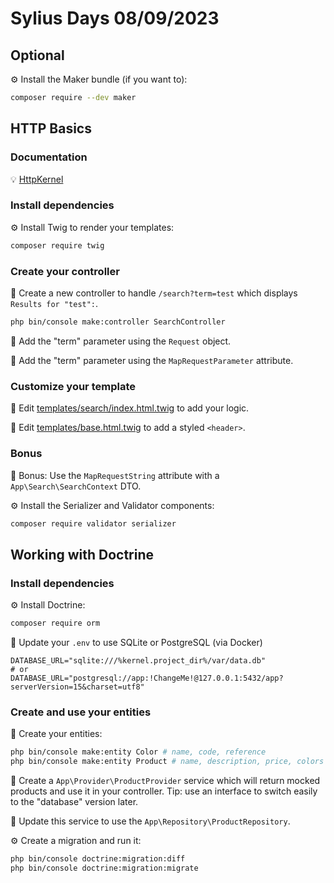 # Sylius Days 08/09/2023

## Optional

⚙️ Install the Maker bundle (if you want to):
```bash
composer require --dev maker
```

## HTTP Basics

### Documentation

💡 [HttpKernel](https://symfony.com/doc/current/components/http_kernel.html)

### Install dependencies

⚙️ Install Twig to render your templates:
```bash
composer require twig
```

### Create your controller

📝 Create a new controller to handle `/search?term=test` which displays `Results for "test":`.
```bash
php bin/console make:controller SearchController
```

📝 Add the "term" parameter using the `Request` object.

📝 Add the "term" parameter using the `MapRequestParameter` attribute.

### Customize your template

📝 Edit [templates/search/index.html.twig](./templates/search/index.html.twig) to add your logic.

📝 Edit [templates/base.html.twig](./templates/base.html.twig) to add a styled `<header>`. 

### Bonus

🎁 Bonus: Use the `MapRequestString` attribute with a `App\Search\SearchContext` DTO.

⚙️ Install the Serializer and Validator components:
```bash
composer require validator serializer
```


## Working with Doctrine

### Install dependencies

⚙️ Install Doctrine:
```bash
composer require orm
```

📝 Update your `.env` to use SQLite or PostgreSQL (via Docker)
```dotenv
DATABASE_URL="sqlite:///%kernel.project_dir%/var/data.db"
# or
DATABASE_URL="postgresql://app:!ChangeMe!@127.0.0.1:5432/app?serverVersion=15&charset=utf8"
```

### Create and use your entities

📝 Create your entities:
```bash
php bin/console make:entity Color # name, code, reference 
php bin/console make:entity Product # name, description, price, colors
```

📝 Create a `App\Provider\ProductProvider` service which will return mocked products and use it in your controller. Tip:
use an interface to switch easily to the "database" version later.

📝 Update this service to use the `App\Repository\ProductRepository`.

⚙️ Create a migration and run it:
```bash
php bin/console doctrine:migration:diff
php bin/console doctrine:migration:migrate
```
